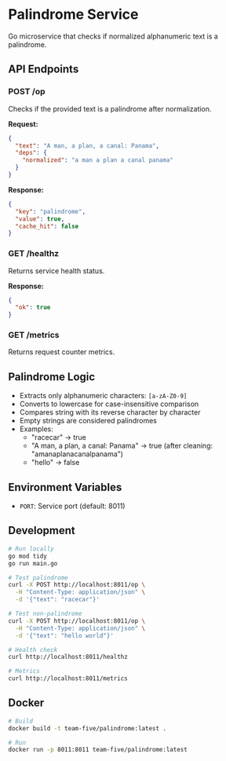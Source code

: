 # Palindrome Service

Go microservice that checks if normalized alphanumeric text is a palindrome.

## API Endpoints

### POST /op
Checks if the provided text is a palindrome after normalization.

**Request:**
```json
{
  "text": "A man, a plan, a canal: Panama",
  "deps": {
    "normalized": "a man a plan a canal panama"
  }
}
```

**Response:**
```json
{
  "key": "palindrome",
  "value": true,
  "cache_hit": false
}
```

### GET /healthz
Returns service health status.

**Response:**
```json
{
  "ok": true
}
```

### GET /metrics
Returns request counter metrics.

## Palindrome Logic

- Extracts only alphanumeric characters: `[a-zA-Z0-9]`
- Converts to lowercase for case-insensitive comparison
- Compares string with its reverse character by character
- Empty strings are considered palindromes
- Examples:
  - "racecar" → true
  - "A man, a plan, a canal: Panama" → true (after cleaning: "amanaplanacanalpanama")
  - "hello" → false

## Environment Variables

- `PORT`: Service port (default: 8011)

## Development

```bash
# Run locally
go mod tidy
go run main.go

# Test palindrome
curl -X POST http://localhost:8011/op \
  -H "Content-Type: application/json" \
  -d '{"text": "racecar"}'

# Test non-palindrome
curl -X POST http://localhost:8011/op \
  -H "Content-Type: application/json" \
  -d '{"text": "hello world"}'

# Health check
curl http://localhost:8011/healthz

# Metrics
curl http://localhost:8011/metrics
```

## Docker

```bash
# Build
docker build -t team-five/palindrome:latest .

# Run
docker run -p 8011:8011 team-five/palindrome:latest
```